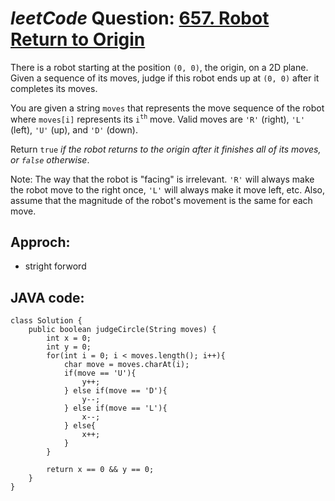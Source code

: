 # _leetCode_ Question: [657. Robot Return to Origin](https://leetcode.com/problems/robot-return-to-origin/)

There is a robot starting at the position `(0, 0)`, the origin, on a 2D plane. Given a sequence of its moves, judge if this robot ends up at `(0, 0)` after it completes its moves.

You are given a string `moves` that represents the move sequence of the robot where `moves[i]` represents its `i`<sup>`th`</sup> move. Valid moves are `'R'` (right), `'L'` (left), `'U'` (up), and `'D'` (down).

Return `true` _if the robot returns to the origin after it finishes all of its moves, or `false` otherwise_.

Note: The way that the robot is "facing" is irrelevant. `'R'` will always make the robot move to the right once, `'L'` will always make it move left, etc. Also, assume that the magnitude of the robot's movement is the same for each move.

## Approch:

- stright forword

## JAVA code:

```
class Solution {
    public boolean judgeCircle(String moves) {
        int x = 0;
        int y = 0;
        for(int i = 0; i < moves.length(); i++){
            char move = moves.charAt(i);
            if(move == 'U'){
                y++;
            } else if(move == 'D'){
                y--;
            } else if(move == 'L'){
                x--;
            } else{
                x++;
            }
        }

        return x == 0 && y == 0;
    }
}
```

